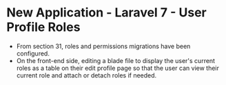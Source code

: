 # New Application - Laravel 7 - User Profile Roles
- From section 31, roles and permissions migrations have been configured.
- On the front-end side, editing a blade file to display the user's current roles as a table on their edit profile page so that the user can view their current role and attach or detach roles if needed.